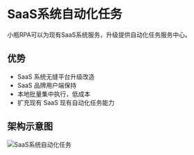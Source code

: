# SaaS系统自动化任务

小瓶RPA可以为现有SaaS系统服务，升级提供自动化任务服务中心。

## 优势

- SaaS 系统无缝平台升级改造
- SaaS 品牌用户端保持
- 本地批量集中执行，低成本
- 扩充现有 SaaS 现有自动化任务能力

## 架构示意图

![SaaS系统自动化任务](https://www.pbottle.com/static/upload/20250716/1752649922436.png)


